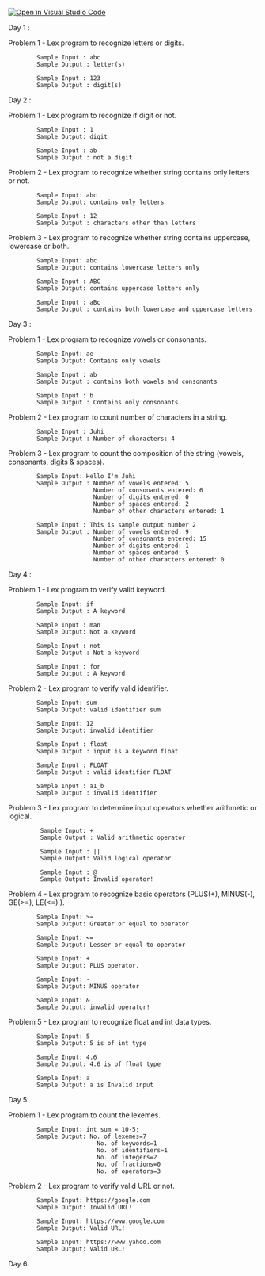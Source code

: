 [![Open in Visual Studio Code](https://classroom.github.com/assets/open-in-vscode-f059dc9a6f8d3a56e377f745f24479a46679e63a5d9fe6f495e02850cd0d8118.svg)](https://classroom.github.com/online_ide?assignment_repo_id=5577798&assignment_repo_type=AssignmentRepo)

Day 1 :

Problem 1 - Lex program to recognize letters or digits.

            Sample Input : abc      
            Sample Output : letter(s)
                            
            Sample Input : 123
            Sample Output : digit(s)
                            
Day 2 :

Problem 1 - Lex program to recognize if digit or not.

            Sample Input : 1               
            Sample Output: digit
                           
            Sample Input : ab
            Sample Output : not a digit
            
Problem 2 - Lex program to recognize whether string contains only letters or not.

            Sample Input: abc
            Sample Output: contains only letters
            
            Sample Input : 12
            Sample Output : characters other than letters
                           
Problem 3 - Lex program to recognize whether string contains uppercase, lowercase or both.

            Sample Input: abc
            Sample Output: contains lowercase letters only
            
            Sample Input : ABC
            Sample Output: contains uppercase letters only
            
            Sample Input : aBc
            Sample Output : contains both lowercase and uppercase letters
                           
Day 3 :

Problem 1 - Lex program to recognize vowels or consonants.

            Sample Input: ae
            Sample Output: Contains only vowels
            
            Sample Input : ab
            Sample Output : contains both vowels and consonants
            
            Sample Input : b
            Sample Output : Contains only consonants
            
Problem 2 - Lex program to count number of characters in a string.

            Sample Input : Juhi
            Sample Output : Number of characters: 4
            
Problem 3 - Lex program to count the composition of the string (vowels, consonants, digits & spaces).

            Sample Input: Hello I'm Juhi
            Sample Output : Number of vowels entered: 5
                            Number of consonants entered: 6
                            Number of digits entered: 0
                            Number of spaces entered: 2
                            Number of other characters entered: 1
                            
            Sample Input : This is sample output number 2
            Sample Output : Number of vowels entered: 9
                            Number of consonants entered: 15
                            Number of digits entered: 1
                            Number of spaces entered: 5
                            Number of other characters entered: 0
                           
Day 4 :

Problem 1 - Lex program to verify valid keyword.

            Sample Input: if
            Sample Output : A keyword

            Sample Input : man
            Sample Output: Not a keyword

            Sample Input : not
            Sample Output : Not a keyword

            Sample Input : for
            Sample Output : A keyword
                           
Problem 2 - Lex program to verify valid identifier.

            Sample Input: sum
            Sample Output: valid identifier sum

            Sample Input: 12
            Sample Output: invalid identifier
           
            Sample Input : float
            Sample Output : input is a keyword float
            
            Sample Input : FLOAT
            Sample Output : valid identifier FLOAT
        
            Sample Input : a1_b
            Sample Output : invalid identifier
                           
 Problem 3 - Lex program to determine input operators whether arithmetic or logical.
 
             Sample Input: +
             Sample Output : Valid arithmetic operator

             Sample Input : ||
             Sample Output: Valid logical operator

             Sample Input : @
             Sample Output: Invalid operator!

Problem 4 - Lex program to recognize basic operators (PLUS(+), MINUS(-), GE(>=), LE(<=) ).

            Sample Input: >=
            Sample Output: Greater or equal to operator

            Sample Input: <=
            Sample Output: Lesser or equal to operator

            Sample Input: +
            Sample Output: PLUS operator.

            Sample Input: -
            Sample Output: MINUS operator

            Sample Input: &
            Sample Output: invalid operator!

Problem 5 - Lex program to recognize float and int data types.

            Sample Input: 5
            Sample Output: 5 is of int type

            Sample Input: 4.6
            Sample Output: 4.6 is of float type

            Sample Input: a
            Sample Output: a is Invalid input
            
Day 5:

Problem 1 - Lex program to count the lexemes.

            Sample Input: int sum = 10-5;
            Sample Output: No. of lexemes=7
                             No. of keywords=1
                             No. of identifiers=1
                             No. of integers=2
                             No. of fractions=0
                             No. of operators=3

Problem 2 - Lex program to verify valid URL or not.

            Sample Input: https://google.com
            Sample Output: Invalid URL!
            
            Sample Input: https://www.google.com
            Sample Output: Valid URL!

            Sample Input: https://www.yahoo.com
            Sample Output: Valid URL!
            
Day 6:

 
